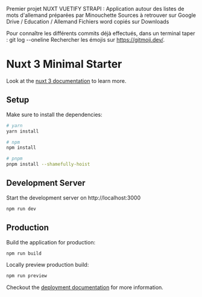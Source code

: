 Premier projet NUXT VUETIFY STRAPI :
Application autour des listes de mots d'allemand préparées par Minouchette
Sources à retrouver sur Google Drive / Education / Allemand
Fichiers word copiés sur Downloads

Pour connaître les différents commits déjà effectués, dans un terminal taper :
    git log --oneline
Rechercher les émojis sur https://gitmoji.dev/. 


# Nuxt 3 Minimal Starter

Look at the [nuxt 3 documentation](https://v3.nuxtjs.org) to learn more.

## Setup

Make sure to install the dependencies:

```bash
# yarn
yarn install

# npm
npm install

# pnpm
pnpm install --shamefully-hoist
```

## Development Server

Start the development server on http://localhost:3000

```bash
npm run dev
```

## Production

Build the application for production:

```bash
npm run build
```

Locally preview production build:

```bash
npm run preview
```

Checkout the [deployment documentation](https://v3.nuxtjs.org/docs/deployment) for more information.
